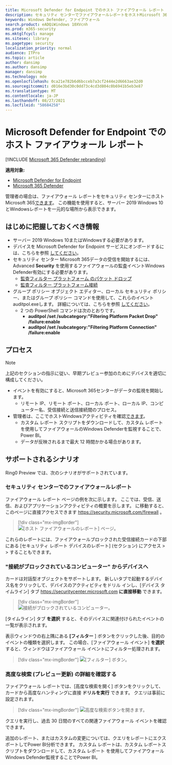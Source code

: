 ```yaml
---
title: Microsoft Defender for Endpoint でのホスト ファイアウォール レポート
description: セキュリティ センターでファイアウォールレポートをホストMicrosoft 365表示します。
keywords: Windows Defender, ファイアウォール
search.product: eADQiWindows 10XVcnh
ms.prod: m365-security
ms.mktglfcycl: manage
ms.sitesec: library
ms.pagetype: security
localization_priority: normal
audience: ITPro
ms.topic: article
author: dansimp
ms.author: dansimp
manager: dansimp
ms.technology: mde
ms.openlocfilehash: 0ca21e782b6d6bcceb7a3cf2444e2d6663ae32d0
ms.sourcegitcommit: d016e3bd30c0dd73c4cd3d804c0b6941b5eb3e87
ms.translationtype: MT
ms.contentlocale: ja-JP
ms.lasthandoff: 08/27/2021
ms.locfileid: "58684258"
---
```

# <a name="host-firewall-reporting-in-microsoft-defender-for-endpoint"></a>Microsoft Defender for Endpoint でのホスト ファイアウォール レポート

[!INCLUDE [Microsoft 365 Defender rebranding](../../includes/microsoft-defender.md)]

**適用対象:**
- [Microsoft Defender for Endpoint](https://go.microsoft.com/fwlink/p/?linkid=2154037)
- [Microsoft 365 Defender](https://go.microsoft.com/fwlink/?linkid=2118804)

管理者の場合は、ファイアウォール レポートをセキュリティ センターにホストMicrosoft 365[できます](https://security.microsoft.com)。 この機能を使用すると、サーバー 2019 Windows 10とWindowsレポートを一元的な場所から表示できます。

## <a name="what-do-you-need-to-know-before-you-begin"></a>はじめに把握しておくべき情報

- サーバー 2019 Windows 10またはWindowsする必要があります。
- デバイスを Microsoft Defender for Endpoint サービスにオンボードするには、こちらを参照 [してください](onboard-configure.md)。
- セキュリティ センター Microsoft 365データの受信を開始するには、Advanced **Security** を使用するファイアウォールの監査イベントWindows Defender有効にする必要があります。
  - [監査フィルター プラットフォーム のパケット ドロップ](/windows/security/threat-protection/auditing/audit-filtering-platform-packet-drop)
  - [監査フィルター プラットフォーム接続](/windows/security/threat-protection/auditing/audit-filtering-platform-connection)
- グループ ポリシー オブジェクト エディター、ローカル セキュリティ ポリシー、またはグループ ポリシー コマンドを使用して、これらのイベントauditpol.exeします。 詳細については、こちらを参照 [してください](/windows/win32/fwp/auditing-and-logging)。
  - 2 つの PowerShell コマンドは次のとおりです。
    - **auditpol /set /subcategory:"Filtering Platform Packet Drop" /failure:enable**
    - **auditpol /set /subcategory:"Filtering Platform Connection" /failure:enable**

## <a name="the-process"></a>プロセス

> [!NOTE]
> 上記のセクションの指示に従い、早期プレビュー参加のためにデバイスを適切に構成してください。

- イベントを有効にすると、Microsoft 365センターがデータの監視を開始します。
  - リモート IP、リモート ポート、ローカル ポート、ローカル IP、コンピューター名、受信接続と送信接続間のプロセス。
- 管理者は、ここでホストWindowsアクティビティを確認[できます](https://security.microsoft.com/firewall)。
  - カスタム レポート スクリプトをダウンロードして、[](https://github.com/microsoft/MDATP-PowerBI-Templates/tree/master/Firewall)カスタム レポートを使用してファイアウォールのWindows Defenderを監視することで、Power BI。
  - データが反映されるまで最大 12 時間かかる場合があります。

## <a name="supported-scenarios"></a>サポートされるシナリオ

Ring0 Preview では、次のシナリオがサポートされています。

### <a name="firewall-reporting-in-security-center"></a>セキュリティ センターでのファイアウォールレポート

ファイアウォール レポート ページの例を次に示します。 ここでは、受信、送信、およびアプリケーションアクティビティの概要を示します。 に移動すると、このページに直接アクセスできます https://security.microsoft.com/firewall 。

> [!div class="mx-imgBorder"]
> ![[ホスト ファイアウォールのレポート] ページ。](\images\host-firewall-reporting-page.png)

これらのレポートには、ファイアウォールブロックされた受信接続カードの下部にある [セキュリティ レポート デバイスのレポート] (セクション) にアクセス \>  \> することもできます。 

### <a name="from-computers-with-a-blocked-connection-to-device"></a>"接続がブロックされているコンピューター" からデバイスへ

カードは対話型オブジェクトをサポートします。 新しいタブで起動するデバイス名をクリックして、デバイスのアクティビティをドリル インし、[デバイス タイムライン] タブ https://securitycenter.microsoft.com **に直接移動** できます。

> [!div class="mx-imgBorder"]
> ![接続がブロックされているコンピューター。](\images\firewall-reporting-blocked-connection.png)

[タイムライン] タブ **を選択** すると、そのデバイスに関連付けられたイベントの一覧が表示されます。

表示ウィンドウの右上隅にある **[フィルター** ] ボタンをクリックした後、目的のイベントの種類を選択します。 この場合、[ファイアウォール イベント] **を選択** すると、ウィンドウはファイアウォール イベントにフィルター処理されます。

> [!div class="mx-imgBorder"]
> ![[フィルター] ボタン。](\images\firewall-reporting-filters-button.png)

### <a name="drill-into-advanced-hunting-preview-refresh"></a>高度な検索 (プレビュー更新) の詳細を確認する

ファイアウォール レポートでは、[高度な検索を開く] ボタンをクリックして、カードから高度なハンティングに直接 **ドリルを実行** できます。 クエリは事前に設定されます。

> [!div class="mx-imgBorder"]
> ![高度な検索ボタンを開きます。](\images\firewall-reporting-advanced-hunting.png)

クエリを実行し、過去 30 日間のすべての関連ファイアウォール イベントを確認できます。

追加のレポート、またはカスタムの変更については、クエリをレポートにエクスポートしてPower BI分析できます。 カスタム レポートは、カスタム レポート[](https://github.com/microsoft/MDATP-PowerBI-Templates/tree/master/Firewall)スクリプトをダウンロードして、カスタム レポート を使用してファイアウォールWindows Defender監視することでPower BI。
